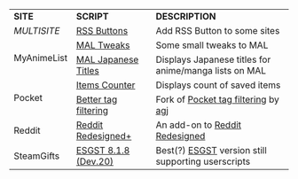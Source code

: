 <table>
    <tr>
        <td><b>SITE</b></td>
        <td><b>SCRIPT</b></td>
        <td><b>DESCRIPTION</b></td>
    </tr>
    <tr>
        <td rowspan=1><i>MULTISITE</i></td>
        <td><a href="https://github.com/Jorengarenar/userscripts/raw/master/RSS_Buttons.user.js">RSS Buttons</a></td>
        <td>Add RSS Button to some sites</td>
    </tr>
    <tr>
    <tr>
        <td rowspan=2>MyAnimeList</td>
        <td><a href="https://github.com/Jorengarenar/userscripts/raw/master/MAL_Tweaks.user.js">MAL Tweaks</a></td>
        <td>Some small tweaks to MAL</td>
    </tr>
    <tr>
        <td><a href="https://github.com/Jorengarenar/userscripts/raw/master/MAL_Japanese_Titles.user.js">MAL Japanese Titles</a></td>
        <td>Displays Japanese titles for anime/manga lists on MAL</td>
    </tr>
    </tr>
    <tr>
    <tr>
        <td rowspan=2>Pocket</td>
        <td><a href="https://github.com/Jorengarenar/userscripts/raw/master/Pocket_Items_Counter.user.js">Items Counter</a></td>
        <td>Displays count of saved items </td>
    </tr>
    <tr>
        <td><a href="https://github.com/Jorengarenar/userscripts/raw/master/Pocket_Better_tag_filtering.user.js">Better tag filtering</a></td>
        <td>Fork of <a href="https://greasyfork.org/en/scripts/39537-pocket-tag-filtering">Pocket tag filtering</a> by <a href="http://agj.cl">agj</a></td>
    </tr>
    <tr>
        <td>Reddit</td>
        <td><a href="https://github.com/Jorengarenar/userscripts/raw/master/Reddit_Redesigned_Plus.user.js">Reddit Redesigned+</a></td>
        <td>An add-on to <a href="https://userstyles.org/styles/75410/reddit-redesigned-deprecated">Reddit Redesigned<a></td>
    </tr>
    <tr>
        <td>SteamGifts</td>
        <td><a href="https://github.com/Jorengarenar/userscripts/raw/master/ESGST.user.js">ESGST 8.1.8 (Dev.20)</a></td>
        <td>Best(?) <a href="https://github.com/gsrafael01/ESGST">ESGST</a> version still supporting userscripts</td>
    </tr>
    </tr>
</table>
